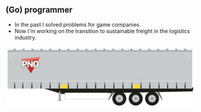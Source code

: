 ## (Go) programmer

- In the past I solved problems for game companies. 
- Now I'm working on the transition to sustainable freight in the logistics
industry.

![container chassie](container-chassie-small.jpg)
